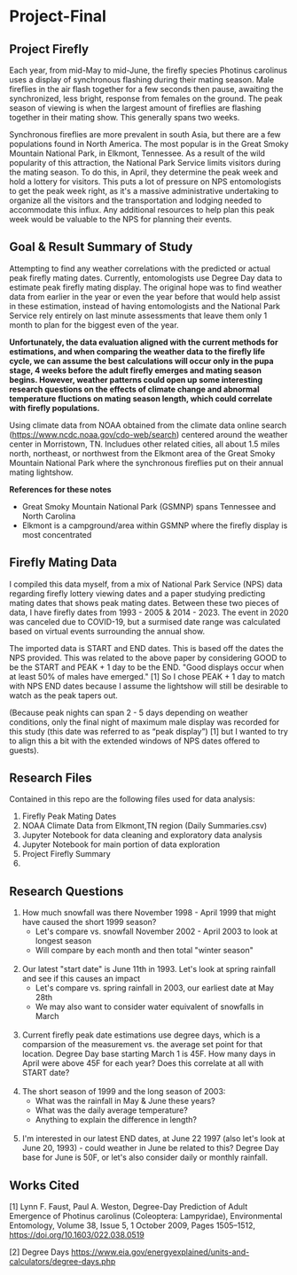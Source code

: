 # Project-Final
## Project Firefly
Each year, from mid-May to mid-June, the firefly species Photinus carolinus uses a display of synchronous flashing during their mating season. Male fireflies in the air flash together for a few seconds then pause, awaiting the synchronized, less bright, response from females on the ground. The peak season of viewing is when the largest amount of fireflies are flashing together in their mating show. This generally spans two weeks. 

Synchronous fireflies are more prevalent in south Asia, but there are a few populations found in North America. The most popular is in the Great Smoky Mountain National Park, in Elkmont, Tennessee. As a result of the wild popularity of this attraction, the National Park Service limits visitors during the mating season. To do this, in April, they determine the peak week and hold a lottery for visitors. This puts a lot of pressure on NPS entomologists to get the peak week right, as it's a massive administrative undertaking to organize all the visitors and the transportation and lodging needed to accommodate this influx. Any additional resources to help plan this peak week would be valuable to the NPS for planning their events.


## Goal & Result Summary of Study
Attempting to find any weather correlations with the predicted or actual peak firefly mating dates. Currently, entomologists use Degree Day data to estimate peak firefly mating display. The original hope was to find weather data from earlier in the year or even the year before that would help assist in these estimation, instead of having entomologists and the National Park Service rely entirely on last minute assessments that leave them only 1 month to plan for the biggest even of the year. 

**Unfortunately, the data evaluation aligned with the current methods for estimations, and when comparing the weather data to the firefly life cycle, we can assume the best calculations will occur only in the pupa stage, 4 weeks before the adult firefly emerges and mating season begins. However, weather patterns could open up some interesting research questions on the effects of climate change and abnormal temperature fluctions on mating season length, which could correlate with firefly populations.**

Using climate data from NOAA obtained from the climate data online search (https://www.ncdc.noaa.gov/cdo-web/search) centered around the weather center in Morristown, TN. Includues other related cities, all about 1.5 miles north, northeast, or northwest from the Elkmont area of the Great Smoky Mountain National Park where the synchronous fireflies put on their annual mating lightshow.

**References for these notes**
- Great Smoky Mountain National Park (GSMNP) spans Tennessee and North Carolina
- Elkmont is a campground/area within GSMNP where the firefly display is most concentrated

## Firefly Mating Data
I compiled this data myself, from a mix of National Park Service (NPS) data regarding firefly lottery viewing dates and a paper studying predicting mating dates that shows peak mating dates. Between these two pieces of data, I have firefly dates from 1993 - 2005 & 2014 - 2023. The event in 2020 was canceled due to COVID-19, but a surmised date range was calculated based on virtual events surrounding the annual show.

The imported data is START and END dates. This is based off the dates the NPS provided. This was related to the above paper by considering GOOD to be the START and PEAK + 1 day to be the END. "Good displays occur when at least 50% of males have emerged." [1] So I chose PEAK + 1 day to match with NPS END dates because I assume the lightshow will still be desirable to watch as the peak tapers out.

(Because peak nights can span 2 - 5 days depending on weather conditions, only the final night of maximum male display was recorded for this study (this date was referred to as “peak display”) [1] but I wanted to try to align this a bit with the extended windows of NPS dates offered to guests).

## Research Files
Contained in this repo are the following files used for data analysis:
1. Firefly Peak Mating Dates
2. NOAA Climate Data from Elkmont,TN region (Daily Summaries.csv)
3. Jupyter Notebook for data cleaning and exploratory data analysis
4. Jupyter Notebook for main portion of data exploration
5. Project Firefly Summary
6. 

## Research Questions
1. How much snowfall was there November 1998 - April 1999 that might have caused the short 1999 season?
    - Let's compare vs. snowfall November 2002 - April 2003 to look at longest season
    - Will compare by each month and then total "winter season"<br><br>
2. Our latest "start date" is June 11th in 1993. Let's look at spring rainfall and see if this causes an impact
    - Let's compare vs. spring rainfall in 2003, our earliest date at May 28th
    - We may also want to consider water equivalent of snowfalls in March<br><br>
3. Current firefly peak date estimations use degree days, which is a comparsion of the measurement vs. the average set point for that location. Degree Day base starting March 1 is 45F. How many days in April were above 45F for each year? Does this correlate at all with START date?<br><br>
4. The short season of 1999 and the long season of 2003:
    - What was the rainfall in May & June these years?
    - What was the daily average temperature?
    - Anything to explain the difference in length?<br><br>
5. I'm interested in our latest END dates, at June 22 1997 (also let's look at June 20, 1993) - could weather in June be related to this? Degree Day base for June is 50F, or let's also consider daily or monthly rainfall.

## Works Cited
[1] Lynn F. Faust, Paul A. Weston, Degree-Day Prediction of Adult Emergence of Photinus carolinus (Coleoptera: Lampyridae), Environmental Entomology, Volume 38, Issue 5, 1 October 2009, Pages 1505–1512, https://doi.org/10.1603/022.038.0519

[2] Degree Days https://www.eia.gov/energyexplained/units-and-calculators/degree-days.php



